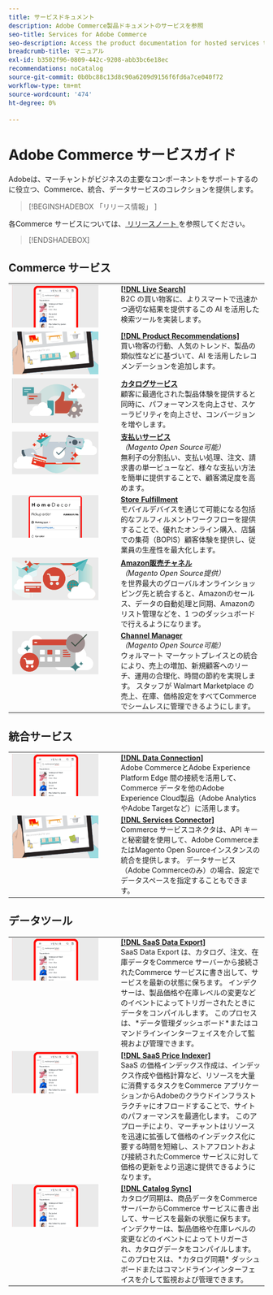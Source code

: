```yaml
---
title: サービスドキュメント
description: Adobe Commerce製品ドキュメントのサービスを参照
seo-title: Services for Adobe Commerce
seo-description: Access the product documentation for hosted services that help Adobe Commerce and Magento Open Source merchants support key components of their business.
breadcrumb-title: マニュアル
exl-id: b3502f96-0809-442c-9208-abb3bc6e18ec
recommendations: noCatalog
source-git-commit: 0b0bc88c13d8c90a6209d9156f6fd6a7ce040f72
workflow-type: tm+mt
source-wordcount: '474'
ht-degree: 0%

---
```


# Adobe Commerce サービスガイド

Adobeは、マーチャントがビジネスの主要なコンポーネントをサポートするのに役立つ、Commerce、統合、データサービスのコレクションを提供します。

>[!BEGINSHADEBOX  「リリース情報」 ]

各Commerce サービスについては、[ リリースノート ](release-notes-all.md) を参照してください。

>[!ENDSHADEBOX]

## Commerce サービス

<table>
<tr>
  <td valign="top" width="200">
      <img alt="[!DNL Live Search]" src="assets/live-search.png" width="170px"/></td>
   <td valign="top"><a href="https://experienceleague.adobe.com/en/docs/commerce-merchant-services/live-search/overview"><strong>[!DNL Live Search]</strong></a>
    <div>B2C の買い物客に、よりスマートで迅速かつ適切な結果を提供するこの AI を活用した検索ツールを実装します。</div>
  </td>
   </tr>
<tr>
   <td valign="top" width="200">
       <img alt="[!UICONTROL Product Recommendations]" src="assets/product-recs.png" width="170px"/></td>
   <td valign="top">
   <a href="https://experienceleague.adobe.com/en/docs/commerce-merchant-services/product-recommendations/overview"><strong>[!DNL Product Recommendations]</strong></a>
    <div>買い物客の行動、人気のトレンド、製品の類似性などに基づいて、AI を活用したレコメンデーションを追加します。</div>
  </td>
   </tr>
<tr>
    <td valign="top" width="200px">
       <img alt="カタログサービス" src="assets/catalog-service.png" width="170px"></td>
   <td valign="top"><a href="https://experienceleague.adobe.com/en/docs/commerce-merchant-services/catalog-service/guide-overview"> <strong> カタログサービス </strong></a> <br>
    <div>顧客に最適化された製品体験を提供すると同時に、パフォーマンスを向上させ、スケーラビリティを向上させ、コンバージョンを増やします。</div>
  </td>
   </tr>
<tr>
  <td valign="top" width="200px">
    <img alt="支払いサービス" src="assets/payment-services.png" width="170px"/></td>
   <td valign="top"><a href="https://experienceleague.adobe.com/en/docs/commerce-merchant-services/payment-services/guide-overview"><strong> 支払いサービス </strong></a> <br><em> （Magento Open Source可能） </em>
    <div>無利子の分割払い、支払い処理、注文、請求書の単一ビューなど、様々な支払い方法を簡単に提供することで、顧客満足度を高めます。</div>
  </td>
    </tr>
<tr>
    <td valign="top" width="200px">
       <img alt="Store Fulfillment" src="assets/store-fulfillment-landing-graphic.png" width="170px"/></td>
   <td valign="top"><a href="https://experienceleague.adobe.com/en/docs/commerce-merchant-services/store-fulfillment/guide-overview"> <strong>Store Fulfillment</strong></a></br>
    <div>モバイルデバイスを通じて可能になる包括的なフルフィルメントワークフローを提供することで、優れたオンライン購入、店舗での集荷（BOPIS）顧客体験を提供し、従業員の生産性を最大化します。</div>
  </td>
   </tr>
<tr>
    <td valign="top" width="200px">
       <img alt="AmazonSales Channel" src="assets/amazon-channel.png" width="170px"></td>
   <td valign="top"><a href="https://experienceleague.adobe.com/en/docs/commerce-channels/amazon/guide-overview"> <strong>Amazon販売チャネル </strong></a> <br><em> （Magento Open Source提供） </em>
    <div>を世界最大のグローバルオンラインショッピング先と統合すると、Amazonのセールス、データの自動処理と同期、Amazonのリスト管理などを、1 つのダッシュボードで行えるようになります。</div>
  </td>
   </tr>
<tr>
    <td valign="top">
       <img alt="[!DNL Channel Manager]" src="assets/channel-manager.png" width="170px"></td>
   <td valign="top"><a href="https://experienceleague.adobe.com/en/docs/commerce-channels/channel-manager/guide-overview"> <strong>Channel Manager</strong></a> <br><em> （Magento Open Source可能） </em>
    <div>ウォルマート マーケットプレイスとの統合により、売上の増加、新規顧客へのリーチ、運用の合理化、時間の節約を実現します。 スタッフが Walmart Marketplace の売上、在庫、価格設定をすべてCommerceでシームレスに管理できるようにします。</div>
  </td>
   </tr>
</table>

## 統合サービス

<table>
<tr>
  <td valign="top" width="200">
      <img alt="[!DNL Data Connection]" src="assets/live-search.png" width="170px"/></td>
   <td valign="top"><a href="https://experienceleague.adobe.com/en/docs/commerce-merchant-services/data-connection/overview"><strong>[!DNL Data Connection]</strong></a>  
    <div>Adobe CommerceとAdobe Experience Platform Edge 間の接続を活用して、Commerce データを他のAdobe Experience Cloud製品（Adobe AnalyticsやAdobe Targetなど）に活用します。</div>
  </td>
   </tr>
<tr>
   <td valign="top" width="200">
       <img alt="[!UICONTROL Services Connector]" src="assets/product-recs.png" width="170px"/></td>
   <td valign="top">
   <a href="https://experienceleague.adobe.com/en/docs/commerce-merchant-services/user-guides/integration-services/saas"><strong>[!DNL Services Connector]</strong></a>
    <div>Commerce サービスコネクタは、API キーと秘密鍵を使用して、Adobe CommerceまたはMagento Open Sourceインスタンスの統合を提供します。 データサービス （Adobe Commerceのみ）の場合、設定でデータスペースを指定することもできます。</div>
  </td>
   </tr>
</table>

## データツール

<table>
<tr>
   <td valign="top" width="200">
      <img alt="[!DNL SaaS Data Export]" src="assets/live-search.png" width="170px"/></td>
   <td valign="top"><a href="https://experienceleague.adobe.com/en/docs/commerce-merchant-services/saas-data-export/overview"><strong>[!DNL SaaS Data Export]</strong></a>
    <div>SaaS Data Export は、カタログ、注文、在庫データをCommerce サーバーから接続されたCommerce サービスに書き出して、サービスを最新の状態に保ちます。 インデクサーは、製品価格や在庫レベルの変更などのイベントによってトリガーされたときにデータをコンパイルします。 このプロセスは、*データ管理ダッシュボード*またはコマンドラインインターフェイスを介して監視および管理できます。</div>
  </td>
</tr>
<tr>
   <td valign="top" width="200">
      <img alt="[!DNL SaaS Price Indexer]" src="assets/live-search.png" width="170px"/></td>
   <td valign="top"><a href="https://experienceleague.adobe.com/en/docs/commerce-merchant-services/user-guides/price-index/price-indexing.md"><strong>[!DNL SaaS Price Indexer]</strong></a>
    <div>SaaS の価格インデックス作成は、インデックス作成や価格計算など、リソースを大量に消費するタスクをCommerce アプリケーションからAdobeのクラウドインフラストラクチャにオフロードすることで、サイトのパフォーマンスを最適化します。 このアプローチにより、マーチャントはリソースを迅速に拡張して価格のインデックス化に要する時間を短縮し、ストアフロントおよび接続されたCommerce サービスに対して価格の更新をより迅速に提供できるようになります。</div>
  </td>
</tr>
<tr>
   <td valign="top" width="200">
      <img alt="[!DNL Catalog Sync]" src="assets/live-search.png" width="170px"/></td>
   <td valign="top"><a href="https://experienceleague.adobe.com/en/docs/commerce-merchant-services/user-guides/data-services/catalog-sync"><strong>[!DNL Catalog Sync]</strong></a>
    <div>カタログ同期は、商品データをCommerce サーバーからCommerce サービスに書き出して、サービスを最新の状態に保ちます。 インデクサーは、製品価格や在庫レベルの変更などのイベントによってトリガーされ、カタログデータをコンパイルします。 このプロセスは、*カタログ同期* ダッシュボードまたはコマンドラインインターフェイスを介して監視および管理できます。</div>
  </td>
</tr>
</table>
